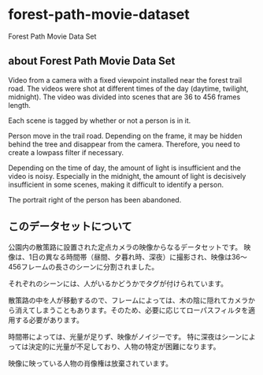 # forest-path-movie-dataset

Forest Path Movie Data Set



## about Forest Path Movie Data Set

Video from a camera with a fixed viewpoint installed near the forest trail road.
The videos were shot at different times of the day (daytime, twilight, midnight).
The video was divided into scenes that are 36 to 456 frames length.

Each scene is tagged by whether or not a person is in it.

Person move in the trail road. Depending on the frame, it may be hidden behind the tree and disappear from the camera. Therefore, you need to create a lowpass filter if necessary. 

Depending on the time of day, the amount of light is insufficient and the video is noisy.
Especially in the midnight, the amount of light is decisively insufficient in some scenes, making it difficult to identify a person.

The portrait right of the person has been abandoned.



## このデータセットについて

公園内の散策路に設置された定点カメラの映像からなるデータセットです。
映像は、1日の異なる時間帯（昼間、夕暮れ時、深夜）に撮影され、映像は36～456フレームの長さのシーンに分割されました。

それぞれのシーンには、人がいるかどうかでタグが付けられています。

散策路の中を人が移動するので、フレームによっては、木の陰に隠れてカメラから消えてしまうこともあります。そのため、必要に応じてローパスフィルタを適用する必要があります。

時間帯によっては、光量が足りず、映像がノイジーです。
特に深夜はシーンによっては決定的に光量が不足しており、人物の特定が困難になります。

映像に映っている人物の肖像権は放棄されています。


